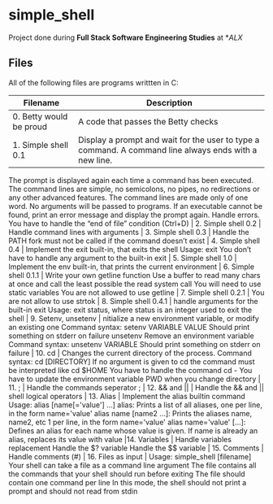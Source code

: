# simple_shell

Project done during **Full Stack Software Engineering Studies** at **ALX*

## Files
All of the following files are programs writtten in C:

| Filename  | Description |
| --------  | ----------  |
| 0. Betty would be proud | A code that passes the Betty checks
| 1. Simple shell 0.1 | Display a prompt and wait for the user to type a command. A command line always ends with a new line.
The prompt is displayed again each time a command has been executed.
The command lines are simple, no semicolons, no pipes, no redirections or any other advanced features.
The command lines are made only of one word. No arguments will be passed to programs.
If an executable cannot be found, print an error message and display the prompt again.
Handle errors.
You have to handle the “end of file” condition (Ctrl+D)
| 2. Simple shell 0.2 | Handle command lines with arguments
| 3. Simple shell 0.3 | Handle the PATH
fork must not be called if the command doesn’t exist
| 4. Simple shell 0.4 | Implement the exit built-in, that exits the shell
Usage: exit
You don’t have to handle any argument to the built-in exit
| 5. Simple shell 1.0 | Implement the env built-in, that prints the current environment
| 6. Simple shell 0.1.1 | Write your own getline function
Use a buffer to read many chars at once and call the least possible the read system call
You will need to use static variables
You are not allowed to use getline
| 7. Simple shell 0.2.1 | You are not allow to use strtok
| 8. Simple shell 0.4.1 | handle arguments for the built-in exit
Usage: exit status, where status is an integer used to exit the shell
| 9. Setenv, unsetenv | nitialize a new environment variable, or modify an existing one
Command syntax: setenv VARIABLE VALUE
Should print something on stderr on failure
unsetenv
Remove an environment variable
Command syntax: unsetenv VARIABLE
Should print something on stderr on failure
| 10. cd | Changes the current directory of the process.
Command syntax: cd [DIRECTORY]
If no argument is given to cd the command must be interpreted like cd $HOME
You have to handle the command cd -
You have to update the environment variable PWD when you change directory
| 11. ; | Handle the commands seperator ;
| 12. && and || | Handle the && and || shell logical operators
| 13. Alias | Implement the alias builtin command
Usage: alias [name[='value'] ...]
alias: Prints a list of all aliases, one per line, in the form name='value'
alias name [name2 ...]: Prints the aliases name, name2, etc 1 per line, in the form name='value'
alias name='value' [...]: Defines an alias for each name whose value is given. If name is already an alias, replaces its value with value
|14. Variables | Handle variables replacement
Handle the $? variable
Handle the $$ variable
| 15. Comments | Handle comments (#)
| 16. Files as input | Usage: simple_shell [filename]
Your shell can take a file as a command line argument
The file contains all the commands that your shell should run before exiting
The file should contain one command per line
In this mode, the shell should not print a prompt and should not read from stdin
